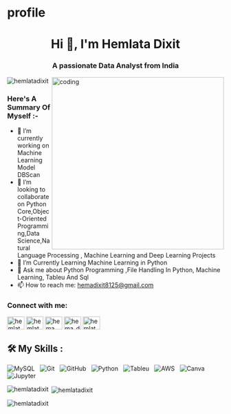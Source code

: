 # profile<h1 align="center">Hi 👋, I'm Hemlata Dixit</h1>
<h3 align="center">A passionate Data Analyst from India</h3>

<img align="right" alt="coding" width="400" src="https://user-images.githubusercontent.com/55389276/140866485-8fb1c876-9a8f-4d6a-98dc-08c4981eaf70.gif">

<p align="left"> <img src="https://komarev.com/ghpvc/?username=hemlatadixit&label=Profile%20views&color=0e75b6&style=flat" alt="hemlatadixit" /> </p>




<h3> Here's A Summary Of Myself :- </h3>

- 🔭 I’m currently working on Machine Learning Model DBScan
- 👯 I’m looking to collaborate on Python Core,Object-Oriented Programming,Data Science,Natural Language Processing , Machine Learning and Deep Learning Projects
- 🤔 I’m Currently Learning Machine Learning in Python 
- 💬 Ask me about Python Programming ,File Handling In Python, Machine Learning, Tableu And Sql
- 📫 How to reach me: hemadixit8125@gmail.com
</p>

<h3 align="left">Connect with me:</h3>
<p align="left">
<a href="https://linkedin.com/in/hemlata dixit" target="blank"><img align="center" src="https://raw.githubusercontent.com/rahuldkjain/github-profile-readme-generator/master/src/images/icons/Social/linked-in-alt.svg" alt="hemlata dixit" height="30" width="40" /></a>
<a href="https://kaggle.com/hemlata dixit" target="blank"><img align="center" src="https://raw.githubusercontent.com/rahuldkjain/github-profile-readme-generator/master/src/images/icons/Social/kaggle.svg" alt="hemlata dixit" height="30" width="40" /></a>
<a href="https://fb.com/hema dixit" target="blank"><img align="center" src="https://raw.githubusercontent.com/rahuldkjain/github-profile-readme-generator/master/src/images/icons/Social/facebook.svg" alt="hema dixit" height="30" width="40" /></a>
<a href="https://instagram.com/hema_dixitt" target="blank"><img align="center" src="https://raw.githubusercontent.com/rahuldkjain/github-profile-readme-generator/master/src/images/icons/Social/instagram.svg" alt="hema_dixitt" height="30" width="40" /></a>
<a href="https://www.hackerrank.com/hemlata dixit" target="blank"><img align="center" src="https://raw.githubusercontent.com/rahuldkjain/github-profile-readme-generator/master/src/images/icons/Social/hackerrank.svg" alt="hemlata dixit" height="30" width="40" /></a>
</p>





## 🛠️ My Skills :
![MySQL](https://img.shields.io/badge/-MySQL-black?logo=mysql&style=for-the-badge)&nbsp;&nbsp;
![Git](https://img.shields.io/badge/-Git-black?logo=git&style=for-the-badge)&nbsp;&nbsp;
![GitHub](https://img.shields.io/badge/-GitHub-black?logo=github&style=for-the-badge)&nbsp;&nbsp;
![Python](https://img.shields.io/badge/-Python-black?logo=Python&style=for-the-badge)&nbsp;&nbsp;
![Tableu](https://img.shields.io/badge/-Tableu-black?logo=Tableu&style=for-the-badge)&nbsp;&nbsp;
![AWS](https://img.shields.io/badge/Amazon_AWS-FF9900?style=for-the-badge&logo=amazonaws)&nbsp;&nbsp;
![Canva](https://img.shields.io/badge/Canva-%2300C4CC.svg?&style=for-the-badge&logo=Canva&logoColor=white)&nbsp;&nbsp;
![Jupyter](https://img.shields.io/badge/Jupyter-F37626.svg?&style=for-the-badge&logo=Jupyter&logoColor=white)&nbsp;&nbsp;
 
<p><img align="left" src="https://github-readme-stats.vercel.app/api/top-langs?username=hemlatadixit&show_icons=true&locale=en&layout=compact" alt="hemlatadixit" /></p>

<p>&nbsp;<img align="center" src="https://github-readme-stats.vercel.app/api?username=hemlatadixit&show_icons=true&locale=en" alt="hemlatadixit" /></p>

<p><img align="center" src="https://github-readme-streak-stats.herokuapp.com/?user=hemlatadixit&" alt="hemlatadixit" /></p>
